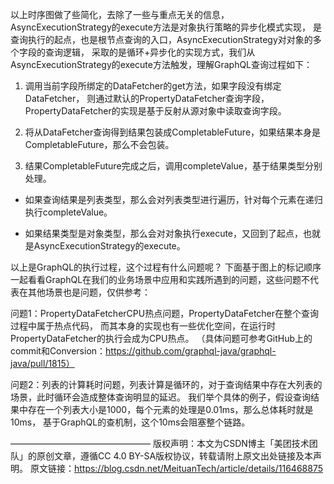 以上时序图做了些简化，去除了一些与重点无关的信息，
AsyncExecutionStrategy的execute方法是对象执行策略的异步化模式实现，
是查询执行的起点，也是根节点查询的入口，AsyncExecutionStrategy对对象的多个字段的查询逻辑，
采取的是循环+异步化的实现方式，我们从AsyncExecutionStrategy的execute方法触发，理解GraphQL查询过程如下：

1. 调用当前字段所绑定的DataFetcher的get方法，如果字段没有绑定DataFetcher，
   则通过默认的PropertyDataFetcher查询字段，PropertyDataFetcher的实现是基于反射从源对象中读取查询字段。

2. 将从DataFetcher查询得到结果包装成CompletableFuture，如果结果本身是CompletableFuture，那么不会包装。

3. 结果CompletableFuture完成之后，调用completeValue，基于结果类型分别处理。

- 如果查询结果是列表类型，那么会对列表类型进行遍历，针对每个元素在递归执行completeValue。

- 如果结果类型是对象类型，那么会对对象执行execute，又回到了起点，也就是AsyncExecutionStrategy的execute。

以上是GraphQL的执行过程，这个过程有什么问题呢？
下面基于图上的标记顺序一起看看GraphQL在我们的业务场景中应用和实践所遇到的问题，这些问题不代表在其他场景也是问题，仅供参考：

问题1：PropertyDataFetcherCPU热点问题，PropertyDataFetcher在整个查询过程中属于热点代码，
而其本身的实现也有一些优化空间，在运行时PropertyDataFetcher的执行会成为CPU热点。
（具体问题可参考GitHub上的commit和Conversion：https://github.com/graphql-java/graphql-java/pull/1815）


问题2：列表的计算耗时问题，列表计算是循环的，对于查询结果中存在大列表的场景，此时循环会造成整体查询明显的延迟。
我们举个具体的例子，假设查询结果中存在一个列表大小是1000，每个元素的处理是0.01ms，那么总体耗时就是10ms，
基于GraphQL的查机制，这个10ms会阻塞整个链路。

————————————————
版权声明：本文为CSDN博主「美团技术团队」的原创文章，遵循CC 4.0 BY-SA版权协议，转载请附上原文出处链接及本声明。
原文链接：https://blog.csdn.net/MeituanTech/article/details/116468875